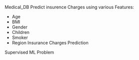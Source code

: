 Medical_DB
Predict insurence Charges using various Features:
* Age
* BMI
* Gender
* Children
* Smoker
* Region
Insurance Charges Prediction

Supervised ML Problem
